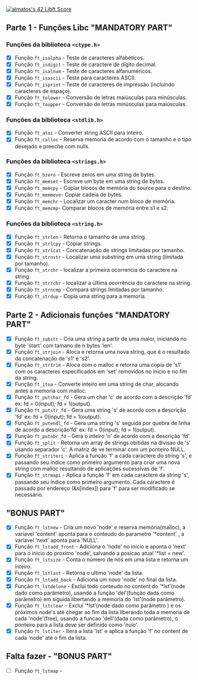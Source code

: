 [![almatos's 42 Libft Score](https://badge42.vercel.app/api/v2/cla88p9vf00110fmd8v1byjg9/project/2849382)](https://github.com/JaeSeoKim/badge42)
## Parte 1 - Funções Libc "MANDATORY PART"

### Funções da biblioteca `<ctype.h>`
- [x] Função `ft_isalpha` - Teste de caracteres alfabéticos. 
- [x] Função `ft_isdigit` - Teste de caractere de dígito decimal. 
- [x] Função `ft_isalnum` - Teste de caracteres alfanuméricos. 
- [x] Função `ft_isascii` - Teste para caracteres ASCII. 
- [x] Função `ft_isprint` - Teste de caracteres de impressão (incluindo caracteres de espaço). 
- [x] Função `ft_tolower` - Conversão de letras maiúsculas para minúsculas. 
- [x] Função `ft_toupper` - Conversão de letras minúsculas para maiúsculas. 

### Funções da biblioteca `<stdlib.h>`
- [x] Função `ft_atoi` - Converter string ASCII para inteiro. 
- [x] Função `ft_calloc` - Reserva memoria de acordo com o tamanho e o tipo desejado e preeche com nulls.

### Funções da biblioteca `<strings.h>`
- [x] Função `ft_bzero` - Escreve zeros em uma string de bytes. 
- [x] Função `ft_memset` - Escreve um byte em uma string de bytes. 
- [x] Função `ft_memcpy` - Copiar blocos de memória do source para o destino. 
- [x] Função `ft_memmove`- Copiar cadeia de bytes. 
- [x] Função `ft_memchr` - Localizar um caracter num bloco de memória.
- [x] Função `ft_memcmp`- Comparar blocos de memória entre s1 e s2. 

### Funções da biblioteca `<string.h>`
- [x] Função `ft_strlen` - Retorna o tamanho de uma string. 
- [x] Função `ft_strlcpy` - Copiar strings. 
- [x] Função `ft_strlcat` - Concatenação de strings limitadas por tamanho. 
- [x] Função `ft_strnstr` - Localizar uma substring em uma string (limitada por tamanho).
- [x] Função `ft_strchr` - localizar a primeira ocorrencia do caractere na string.
- [x] Função `ft_strrchr` - localizar a última ocorrência  do caractere na string.
- [x] Função `ft_strncmp` - Compara strings limitadas por tamanho.
- [x] Função `ft_strdup` - Copia uma string para a memoria.

## Parte 2 - Adicionais funções "MANDATORY PART"
- [x] Função `ft_substr` - Cria uma string a partir de uma maior, iniciando no byte 'start' com tamano de n bytes 'len'.
- [x] Função `ft_strjoin` - Aloca e retorna uma nova string, que é o resultado da concatenação de 's1' e 's2'.
- [x] Função `ft_strtrim` - Aloca com o malloc e retorna uma copia de 's1' com os caracteres especificados em 'set' removidos no inicio e no fim da string.
- [x] Função `ft_itoa` -  Converte inteiro em uma string de char, alocando antes a memoria com malloc.
- [x] Função `ft_putchar_fd` - Gera um char 'c' de acordo com a descrição 'fd' ex: fd = 0(input); fd = 1(output).
- [x] Função `ft_putstr_fd` - Gera uma string 's' de acordo com a descrição 'fd' ex: fd = 0(input); fd = 1(output).
- [x] Função `ft_putendl_fd` - Gera uma string 's' seguida por quebra de linha de acordo a descrição'fd' ex: fd = 0(input); fd = 1(output).
- [x] Função `ft_putnbr_fd` - Gera o inteiro 'n' de acordo com a descrição 'fd'.
- [x] Função `ft_split` - Retorna um array de strings obitidas na divisao de 's' usando separador 'c'. A matriz de ve terminar com um ponteiro NULL.
- [x] Função `ft_striteri` - Aplica a função 'f' a cada caractere do string 's', e passando seu índice como primeiro argumento
para criar uma nova string com malloc resultando de aplicações sucessivas de 'f'.
- [x] Função `ft_strmapi` -  Aplica a função 'f' em cada caractere da string 's', passando seu índice como primeiro argumento. Cada caractere é passado por
endereço (&s[index]) para 'f' para ser modificado se necessário.

## "BONUS PART"
- [x] Função `ft_lstnew` - Cria um novo 'node' e reserva memória(malloc), a variavel 'content' aponta para o conteudo do parametro '*content' , a variavel 'next' aponta para 'NULL'.
- [x] Função `ft_lstadd_front` - Adiciona o 'node' no inicio e aponta o 'next' para o inicio do proximo 'node', salvando a posicao atual '*list = new'.
- [x] Função `ft_lstsize` - Conta o número de nós em uma lista e retorna um inteiro.
- [x] Função `ft_lstlast` - Retorna o ultimo 'node' da lista.
- [x] Função `ft_lstadd_back` - Adiciona um novo 'node' no final da lista.
- [x] Função `ft_lstdelone` -  Exclui todo conteudo no content do '*lst'(node dado como parâmetro), usando a função 'del'(função dada como parâmetro) em siguida libertando a memoria do 'lst'(node parâmetro).
- [x] Função `ft_lstclear` - Exclui '*lst'(node dado como parâmetro ) e os próximos node's até chegar ao fim da lista liberando toda a memoria de cada 'node'(free), usando a funcao  'dell'(dada como parâmetro), o ponteiro para a lista deve ser definido como 'nulo'.
- [x] Função `ft_lstiter` - Itera a lista 'lst' e aplica a função 'f' no content de cada 'node' até o fim da lista.  

## Falta fazer - "BONUS PART"
- [ ] Função `ft_lstmap` -
